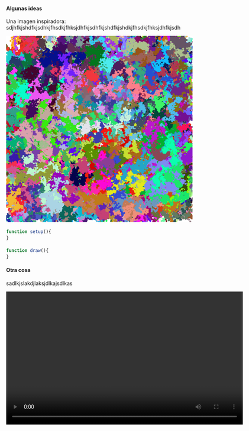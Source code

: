 #### Algunas ideas

Una imagen inspiradora: 
sdjhfkjshdfkjsdhkjfhsdkjfhksjdhfkjsdhfkjshdfkjshdkjfhsdkjfhksjdhfkjsdh

![Imagen inspiradora](../../../../assets/Algorithmic-art.png)

``` js
function setup(){
}

function draw(){
}
```

#### Otra cosa

sadlkjslakdjlaksjdlkajsdlkas

<video width="640" height="360" controls>
  <source src="./A09_Resultado0.mp4" type="video/mp4">
  Tu navegador no soporta la reproducción de videos.
</video>
